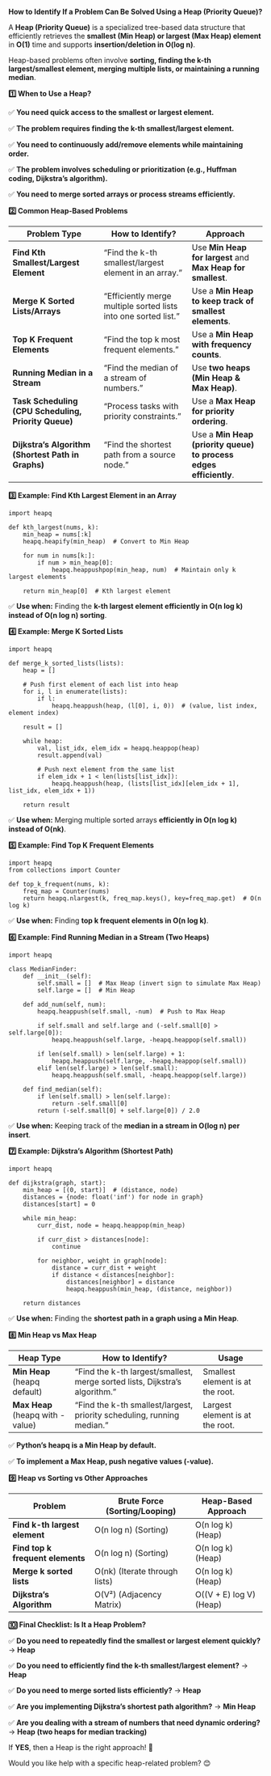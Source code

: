 **How to Identify If a Problem Can Be Solved Using a Heap (Priority Queue)?**

  

A **Heap (Priority Queue)** is a specialized tree-based data structure that efficiently retrieves the **smallest (Min Heap) or largest (Max Heap) element** in **O(1)** time and supports **insertion/deletion in O(log n)**.

  

Heap-based problems often involve **sorting, finding the k-th largest/smallest element, merging multiple lists, or maintaining a running median**.

**1️⃣ When to Use a Heap?**

  

✅ **You need quick access to the smallest or largest element.**

✅ **The problem requires finding the k-th smallest/largest element.**

✅ **You need to continuously add/remove elements while maintaining order.**

✅ **The problem involves scheduling or prioritization (e.g., Huffman coding, Dijkstra’s algorithm).**

✅ **You need to merge sorted arrays or process streams efficiently.**

**2️⃣ Common Heap-Based Problems**

|**Problem Type**|**How to Identify?**|**Approach**|
|---|---|---|
|**Find Kth Smallest/Largest Element**|“Find the k-th smallest/largest element in an array.”|Use **Min Heap for largest** and **Max Heap for smallest**.|
|**Merge K Sorted Lists/Arrays**|“Efficiently merge multiple sorted lists into one sorted list.”|Use a **Min Heap to keep track of smallest elements**.|
|**Top K Frequent Elements**|“Find the top k most frequent elements.”|Use a **Min Heap with frequency counts**.|
|**Running Median in a Stream**|“Find the median of a stream of numbers.”|Use **two heaps (Min Heap & Max Heap)**.|
|**Task Scheduling (CPU Scheduling, Priority Queue)**|“Process tasks with priority constraints.”|Use a **Max Heap for priority ordering**.|
|**Dijkstra’s Algorithm (Shortest Path in Graphs)**|“Find the shortest path from a source node.”|Use a **Min Heap (priority queue) to process edges efficiently**.|

**3️⃣ Example: Find Kth Largest Element in an Array**

```
import heapq

def kth_largest(nums, k):
    min_heap = nums[:k]  
    heapq.heapify(min_heap)  # Convert to Min Heap

    for num in nums[k:]:
        if num > min_heap[0]:  
            heapq.heappushpop(min_heap, num)  # Maintain only k largest elements

    return min_heap[0]  # Kth largest element
```

✅ **Use when:** Finding the **k-th largest element efficiently in O(n log k) instead of O(n log n) sorting**.

**4️⃣ Example: Merge K Sorted Lists**

```
import heapq

def merge_k_sorted_lists(lists):
    heap = []
    
    # Push first element of each list into heap
    for i, l in enumerate(lists):
        if l:
            heapq.heappush(heap, (l[0], i, 0))  # (value, list index, element index)

    result = []
    
    while heap:
        val, list_idx, elem_idx = heapq.heappop(heap)
        result.append(val)
        
        # Push next element from the same list
        if elem_idx + 1 < len(lists[list_idx]):
            heapq.heappush(heap, (lists[list_idx][elem_idx + 1], list_idx, elem_idx + 1))
    
    return result
```

✅ **Use when:** Merging multiple sorted arrays **efficiently in O(n log k) instead of O(nk)**.

**5️⃣ Example: Find Top K Frequent Elements**

```
import heapq
from collections import Counter

def top_k_frequent(nums, k):
    freq_map = Counter(nums)  
    return heapq.nlargest(k, freq_map.keys(), key=freq_map.get)  # O(n log k)
```

✅ **Use when:** Finding **top k frequent elements in O(n log k)**.

**6️⃣ Example: Find Running Median in a Stream (Two Heaps)**

```
import heapq

class MedianFinder:
    def __init__(self):
        self.small = []  # Max Heap (invert sign to simulate Max Heap)
        self.large = []  # Min Heap

    def add_num(self, num):
        heapq.heappush(self.small, -num)  # Push to Max Heap
        
        if self.small and self.large and (-self.small[0] > self.large[0]):  
            heapq.heappush(self.large, -heapq.heappop(self.small))

        if len(self.small) > len(self.large) + 1:
            heapq.heappush(self.large, -heapq.heappop(self.small))
        elif len(self.large) > len(self.small):
            heapq.heappush(self.small, -heapq.heappop(self.large))

    def find_median(self):
        if len(self.small) > len(self.large):
            return -self.small[0]
        return (-self.small[0] + self.large[0]) / 2.0
```

✅ **Use when:** Keeping track of the **median in a stream in O(log n) per insert**.

**7️⃣ Example: Dijkstra’s Algorithm (Shortest Path)**

```
import heapq

def dijkstra(graph, start):
    min_heap = [(0, start)]  # (distance, node)
    distances = {node: float('inf') for node in graph}
    distances[start] = 0

    while min_heap:
        curr_dist, node = heapq.heappop(min_heap)

        if curr_dist > distances[node]:  
            continue  

        for neighbor, weight in graph[node]:
            distance = curr_dist + weight
            if distance < distances[neighbor]:  
                distances[neighbor] = distance
                heapq.heappush(min_heap, (distance, neighbor))

    return distances
```

✅ **Use when:** Finding the **shortest path in a graph using a Min Heap**.

**8️⃣ Min Heap vs Max Heap**

|**Heap Type**|**How to Identify?**|**Usage**|
|---|---|---|
|**Min Heap** (heapq default)|“Find the k-th largest/smallest, merge sorted lists, Dijkstra’s algorithm.”|Smallest element is at the root.|
|**Max Heap** (heapq with -value)|“Find the k-th smallest/largest, priority scheduling, running median.”|Largest element is at the root.|

✅ **Python’s heapq is a Min Heap by default.**

✅ **To implement a Max Heap, push negative values (-value).**

**9️⃣ Heap vs Sorting vs Other Approaches**

|**Problem**|**Brute Force (Sorting/Looping)**|**Heap-Based Approach**|
|---|---|---|
|**Find k-th largest element**|O(n log n) (Sorting)|O(n log k) (Heap)|
|**Find top k frequent elements**|O(n log n) (Sorting)|O(n log k) (Heap)|
|**Merge k sorted lists**|O(nk) (Iterate through lists)|O(n log k) (Heap)|
|**Dijkstra’s Algorithm**|O(V²) (Adjacency Matrix)|O((V + E) log V) (Heap)|

**🔟 Final Checklist: Is It a Heap Problem?**

  

✅ **Do you need to repeatedly find the smallest or largest element quickly?** → **Heap**

✅ **Do you need to efficiently find the k-th smallest/largest element?** → **Heap**

✅ **Do you need to merge sorted lists efficiently?** → **Heap**

✅ **Are you implementing Dijkstra’s shortest path algorithm?** → **Min Heap**

✅ **Are you dealing with a stream of numbers that need dynamic ordering?** → **Heap (two heaps for median tracking)**

  

If **YES**, then a Heap is the right approach! 🚀

  

Would you like help with a specific heap-related problem? 😊